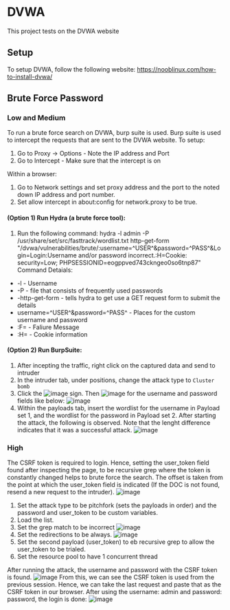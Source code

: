 # DVWA
This project tests on the DVWA website 

## Setup
To setup DVWA, follow the following website:
https://nooblinux.com/how-to-install-dvwa/

## Brute Force Password
### Low and Medium
To run a brute force search on DVWA, burp suite is used. Burp suite is used to intercept the requests that are sent to the DVWA website. 
To setup:
1. Go to Proxy -> Options - Note the IP address and Port
2. Go to Intercept - Make sure that the intercept is on

Within a browser: 
1. Go to Network settings and set proxy address and the port to the noted down IP address and port number.
2. Set allow intercept in about:config for network.proxy to be true.


#### (Option 1) Run Hydra (a brute force tool):
1. Run the following command: hydra <DVWA Ip address> -l admin -P /usr/share/set/src/fasttrack/wordlist.txt http-get-form "/dvwa/vulnerabilities/brute/:username=^USER^&password=^PASS^&Login=Login:Username and/or password incorrect.:H=Cookie: security=Low; PHPSESSIONID=eogppved743ckngeo0so6tnp87"
 Command Detaials:
 * -l - Username
 * -P - file that consists of frequently used passwords 
 * -http-get-form - tells hydra to get use a GET request form to submit the details
 * username=^USER^&password=^PASS^ - Places for the custom username and password
 * :F= - Faliure Message
 * :H= - Cookie information

 #### (Option 2) Run BurpSuite:
 1. After incepting the traffic, right click on the captured data and send to intruder
 2. In the intruder tab, under positions, change the attack type to ```Cluster bomb```
 3. Click the ![image](https://user-images.githubusercontent.com/39514108/145332448-36683182-a233-4ef9-8259-817eccc8e886.png) sign. Then ![image](https://user-images.githubusercontent.com/39514108/145332475-ff1a7c9a-006d-42e6-b12e-3fc8fff25015.png) for the username and password fields like below:
 ![image](https://user-images.githubusercontent.com/39514108/145332493-f3066fb7-64ea-4b59-ad9b-6517067aab38.png)
4. Within the payloads tab, insert the wordlist for the username in Payload set 1, and the wordlist for the password in Payload set 2. After starting the attack, the following is observed. Note that the lenght difference indicates that it was a successful attack. 
 ![image](https://user-images.githubusercontent.com/39514108/145332329-9ce1c01a-833d-426a-a5bb-de345bc01050.png)
 
 ### High
 
 The CSRF token is required to login. Hence, setting the user_token field found after inspecting the page, to be recursive grep where the token is constantly changed helps to brute force the search. The offset is taken from the point at which the user_token field is indicated (If the DOC is not found, resend a new request to the intruder).
![image](https://user-images.githubusercontent.com/39514108/145777006-d7a501ad-be0b-4df7-9f77-3e8a53da1151.png)
 1. Set the attack type to be pitchfork (sets the payloads in order) and the password and user_token to be custom variables.
 2. Load the list.
 3. Set the grep match to be incorrect ![image](https://user-images.githubusercontent.com/39514108/145777551-b2c72985-24a0-4551-ab1c-ed8f75e88067.png)
 4. Set the redirections to be always. ![image](https://user-images.githubusercontent.com/39514108/145777626-39f44f9c-23b5-43de-98a1-1fac22bff62c.png)
 5. Set the second payload (user_token) to eb recursive grep to allow the user_token to be trialed.
 6. Set the resource pool to have 1 concurrent thread
 
 After running the attack, the username and password with the CSRF token is found. 
 ![image](https://user-images.githubusercontent.com/39514108/145777913-2cd3c865-e74f-48b0-b08b-a675e03b0231.png)
 From this, we can see the CSRF token is used from the previous session. Hence, we can take the last request and paste that as the CSRF token in our browser. After using the username: admin and password: password, the login is done:
 ![image](https://user-images.githubusercontent.com/39514108/145778633-52922bd6-f8ee-4e7b-bdaa-041da66ab331.png)




 
